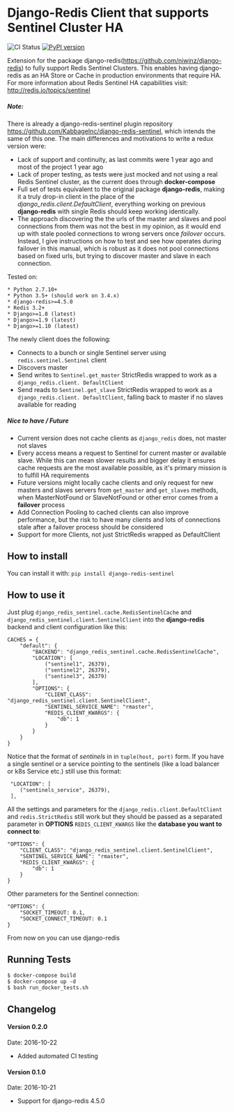 # Django-Redis Client that supports Sentinel Cluster HA

![CI Status](https://travis-ci.org/danigosa/django-redis-sentinel.svg?branch=master) [![PyPI version](https://badge.fury.io/py/django-redis-sentinel-redux.svg)](https://badge.fury.io/py/django-redis-sentinel-redux)

Extension for the package django-redis(<https://github.com/niwinz/django-redis>) to fully support Redis Sentinel Clusters. This enables having django-redis as an HA Store or Cache in production environments that require HA. For more information about Redis Sentinel HA capabilities visit: http://redis.io/topics/sentinel

##### Note:

There is already a django-redis-sentinel plugin repository <https://github.com/KabbageInc/django-redis-sentinel>, which intends the same of this one. The main differences and motivations to write a redux version were:

- Lack of support and continuity, as last commits were 1 year ago and most of the project 1 year ago
- Lack of proper testing, as tests were just mocked and not using a real Redis Sentinel cluster, as the current does through **docker-compose**
- Full set of tests equivalent to the original package **django-redis**, making it a truly drop-in client in the place of the *django_redis.client.DefaultClient*, everything working on previous **django-redis** with single Redis should keep working identically.
- The approach discovering the the urls of the master and slaves and pool connections from them was not the best in my opinion, as it would end up with stale pooled connections to wrong servers once *failover* occurs. Instead, I give instructions on how to test and see how operates during failover in this manual, which is robust as it does not pool connections based on fixed urls, but trying to discover master and slave in each connection.


Tested on:

    * Python 2.7.10+
    * Python 3.5+ (should work on 3.4.x)
    * django-redis>=4.5.0
    * Redis 3.2+
    * Django>=1.8 (latest)
    * Django>=1.9 (latest)
    * Django>=1.10 (latest)
    
The newly client does the following:

- Connects to a bunch or single Sentinel server using ``redis.sentinel.Sentinel`` client
- Discovers master
- Send writes to ``Sentinel.get_master`` StrictRedis wrapped to work as a ``django_redis.client. DefaultClient``
- Send reads to ``Sentinel.get_slave`` StrictRedis wrapped to work as a ``django_redis.client. DefaultClient``, falling back to master if no slaves available for reading

##### Nice to have / Future

- Current version does not cache clients as ``django_redis`` does, not master not slaves
- Every access means a request to Sentinel for current master or available slave. While this can mean slower results and bigger delay it ensures cache requests are the most available possible, as it's primary mission is to fulfill HA requirements
- Future versions might locally cache clients and only request for new masters and slaves servers from ``get_master`` and ``get_slaves`` methods, when MasterNotFound or SlaveNotFound or other error comes from a **failover** process
- Add Connection Pooling to cached clients can also improve performance, but the risk to have many clients and lots of connections stale after a failover process should be considered
- Support for more Clients, not just StrictRedis wrapped as DefaultClient

## How to install

You can install it with: ``pip install django-redis-sentinel``

## How to use it

Just plug ``django_redis_sentinel.cache.RedisSentinelCache`` and ``django_redis_sentinel.client.SentinelClient`` into the **django-redis** backend and client configuration like this:

    CACHES = {
        "default": {
            "BACKEND": "django_redis_sentinel.cache.RedisSentinelCache",
            "LOCATION": [
                ("sentinel1", 26379),
                ("sentinel2", 26379),
                ("sentinel3", 26379)
            ],
            "OPTIONS": {
                "CLIENT_CLASS": "django_redis_sentinel.client.SentinelClient",
                "SENTINEL_SERVICE_NAME": "rmaster",
                "REDIS_CLIENT_KWARGS": {
                    "db": 1
                }
            }
        }
    }

Notice that the format of *sentinels* in in ``tuple(host, port)`` form. If you have a single sentinel or a service pointing to the sentinels (like a load balancer or k8s Service etc.) still use this format:

     "LOCATION": [
        ("sentinels_service", 26379),
     ],

All the settings and parameters for the ``django_redis.client.DefaultClient`` and ``redis.StrictRedis`` still work but they should be passed as a separated parameter in **OPTIONS** ``REDIS_CLIENT_KWARGS`` like the **database you want to connect to**:
    
    "OPTIONS": {
        "CLIENT_CLASS": "django_redis_sentinel.client.SentinelClient",
        "SENTINEL_SERVICE_NAME": "rmaster",
        "REDIS_CLIENT_KWARGS": {
            "db": 1
        }
    }
    
Other parameters for the Sentinel connection:

    "OPTIONS": {
        "SOCKET_TIMEOUT: 0.1,
        "SOCKET_CONNECT_TIMEOUT: 0.1
    }

From now on you can use django-redis 

## Running Tests
    
    $ docker-compose build
    $ docker-compose up -d
    $ bash run_docker_tests.sh

## Changelog

#### Version 0.2.0

Date: 2016-10-22

- Added automated CI testing

#### Version 0.1.0

Date: 2016-10-21

- Support for django-redis 4.5.0
